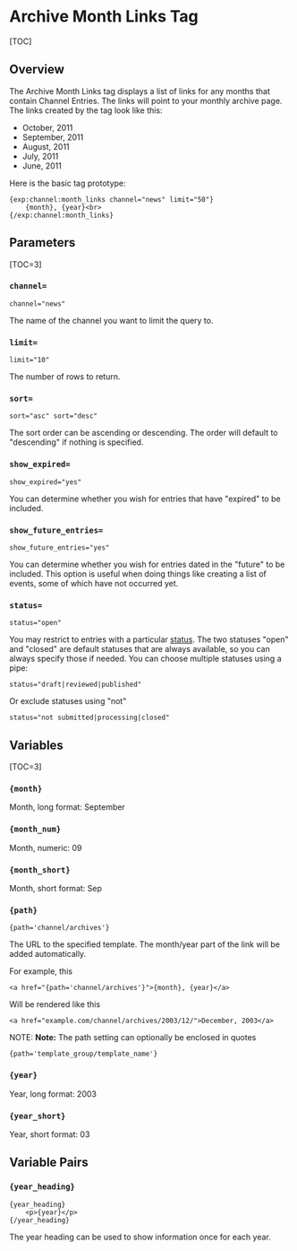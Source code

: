<!--
    This source file is part of the open source project
    ExpressionEngine User Guide (https://github.com/ExpressionEngine/ExpressionEngine-User-Guide)

    @link      https://expressionengine.com/
    @copyright Copyright (c) 2003-2020, Packet Tide, LLC (https://packettide.com)
    @license   https://expressionengine.com/license Licensed under Apache License, Version 2.0
-->

# Archive Month Links Tag

[TOC]

## Overview

The Archive Month Links tag displays a list of links for any months that contain Channel Entries. The links will point to your monthly archive page. The links created by the tag look like this:

- October, 2011
- September, 2011
- August, 2011
- July, 2011
- June, 2011

Here is the basic tag prototype:

    {exp:channel:month_links channel="news" limit="50"}
        {month}, {year}<br>
    {/exp:channel:month_links}

## Parameters

[TOC=3]

### `channel=`

    channel="news"

The name of the channel you want to limit the query to.

### `limit=`

    limit="10"

The number of rows to return.

### `sort=`

    sort="asc" sort="desc"

The sort order can be ascending or descending. The order will default to "descending" if nothing is specified.

### `show_expired=`

    show_expired="yes"

You can determine whether you wish for entries that have "expired" to be included.

### `show_future_entries=`

    show_future_entries="yes"

You can determine whether you wish for entries dated in the "future" to be included. This option is useful when doing things like creating a list of events, some of which have not occurred yet.

### `status=`

    status="open"

You may restrict to entries with a particular [status](control-panel/channels.md#statuses-tab). The two statuses "open" and "closed" are default statuses that are always available, so you can always specify those if needed. You can choose multiple statuses using a pipe:

    status="draft|reviewed|published"

Or exclude statuses using "not"

    status="not submitted|processing|closed"

## Variables

[TOC=3]

### `{month}`

Month, long format: September

### `{month_num}`

Month, numeric: 09

### `{month_short}`

Month, short format: Sep

### `{path}`

    {path='channel/archives'}

The URL to the specified template. The month/year part of the link will be added automatically.

For example, this

    <a href="{path='channel/archives'}">{month}, {year}</a>

Will be rendered like this

    <a href="example.com/channel/archives/2003/12/">December, 2003</a>

NOTE: **Note:** The path setting can optionally be enclosed in quotes

    {path='template_group/template_name'}

### `{year}`

Year, long format: 2003

### `{year_short}`

Year, short format: 03

## Variable Pairs

### `{year_heading}`

    {year_heading}
        <p>{year}</p>
    {/year_heading}

The year heading can be used to show information once for each year.
